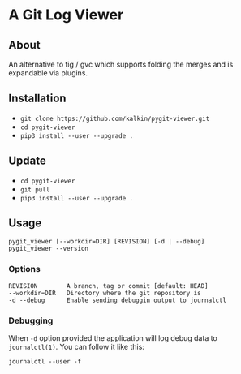 # A Git Log Viewer

## About

An alternative to tig / gvc which supports folding the merges and is expandable
via plugins.

## Installation

* `git clone https://github.com/kalkin/pygit-viewer.git`
* `cd pygit-viewer`
* `pip3 install --user --upgrade .`

## Update

* `cd pygit-viewer`
* `git pull`
* `pip3 install --user --upgrade .`

## Usage

    pygit_viewer [--workdir=DIR] [REVISION] [-d | --debug]
    pygit_viewer --version

### Options

    REVISION        A branch, tag or commit [default: HEAD]
    --workdir=DIR   Directory where the git repository is
    -d --debug      Enable sending debuggin output to journalctl

### Debugging

When `-d` option provided the application will log debug data to
`journalctl(1)`. You can follow it like this:

    journalctl --user -f
